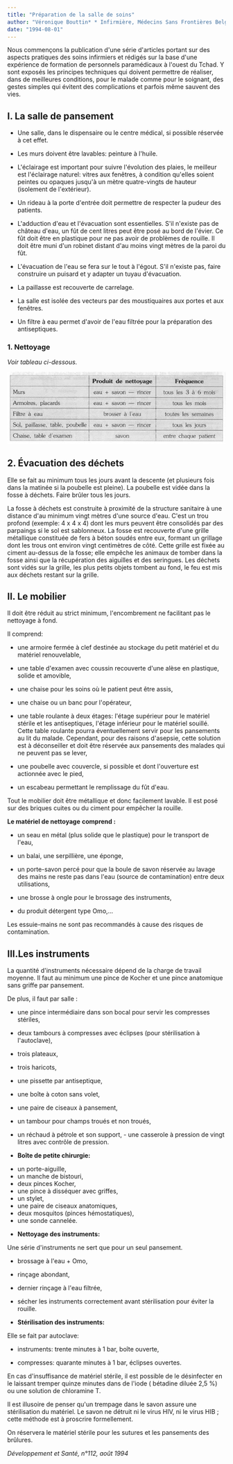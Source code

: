 ```yaml
---
title: "Préparation de la salle de soins"
author: "Véronique Bouttin* * Infirmière, Médecins Sans Frontières Belgique, Mission Tchad, BP 159, N'Djamena, Tchad."
date: "1994-08-01"
---
```


Nous commençons la publication d'une série d'articles portant sur des aspects pratiques des soins infirmiers et rédigés sur la base d'une expérience de formation de personnels paramédicaux à l'ouest du Tchad. Y sont exposés les principes techniques qui doivent permettre de réaliser, dans de meilleures conditions, pour le malade comme pour le soignant, des gestes simples qui évitent des complications et parfois même sauvent des vies.

## I. La salle de pansement

- Une salle, dans le dispensaire ou le centre médical, si possible réservée à cet effet.

- Les murs doivent être lavables: peinture à l'huile.

- L'éclairage est important pour suivre l'évolution des plaies, le meilleur est l'éclairage naturel: vitres aux fenêtres, à condition qu'elles soient peintes ou opaques jusqu'à un mètre quatre-vingts de hauteur (isolement de l'extérieur).

- Un rideau à la porte d'entrée doit permettre de respecter la pudeur des patients.

- L'adduction d'eau et l'évacuation sont essentielles. S'il n'existe pas de château d'eau, un fût de cent litres peut être posé au bord de l'évier. Ce fût doit être en plastique pour ne pas avoir de problèmes de rouille. Il doit être muni d'un robinet distant d'au moins vingt mètres de la paroi du fût.

- L'évacuation de l'eau se fera sur le tout à l'égout. S'il n'existe pas, faire construire un puisard et y adapter un tuyau d'évacuation.

- La paillasse est recouverte de carrelage.

- La salle est isolée des vecteurs par des moustiquaires aux portes et aux fenêtres.

- Un filtre à eau permet d'avoir de l'eau filtrée pour la préparation des antiseptiques.

### 1. Nettoyage

*Voir tableau ci-dessous.*

![](i604-1.jpg)

## 2. Évacuation des déchets

Elle se fait au minimum tous les jours avant la descente (et plusieurs fois dans la matinée si la poubelle est pleine). La poubelle est vidée dans la fosse à déchets. Faire brûler tous les jours.

La fosse à déchets est construite à proximité de la structure sanitaire à une distance d'au minimum vingt mètres d'une source d'eau. C'est un trou profond (exemple: 4 x 4 x 4) dont les murs peuvent être consolidés par des parpaings si le sol est sablonneux. La fosse est recouverte d'une grille métallique constituée de fers à béton soudés entre eux, formant un grillage dont les trous ont environ vingt centimètres de côté. Cette grille est fixée au ciment au-dessus de la fosse; elle empêche les animaux de tomber dans la fosse ainsi que la récupération des aiguilles et des seringues. Les déchets sont vidés sur la grille, les plus petits objets tombent au fond, le feu est mis aux déchets restant sur la grille.

## II. Le mobilier

Il doit être réduit au strict minimum, l'encombrement ne facilitant pas le nettoyage à fond.

Il comprend:

- une armoire fermée à clef destinée au stockage du petit matériel et du matériel renouvelable,

- une table d'examen avec coussin recouverte d'une alèse en plastique, solide et amovible,

- une chaise pour les soins où le patient peut être assis,

- une chaise ou un banc pour l'opérateur,

- une table roulante à deux étages: l'étage supérieur pour le matériel stérile et les antiseptiques, l'étage inférieur pour le matériel souillé. Cette table roulante pourra éventuellement servir pour les pansements au lit du malade. Cependant, pour des raisons d'asepsie, cette solution est à déconseiller et doit être réservée aux pansements des malades qui ne peuvent pas se lever,

- une poubelle avec couvercle, si possible et dont l'ouverture est actionnée avec le pied,

- un escabeau permettant le remplissage du fût d'eau.

Tout le mobilier doit être métallique et donc facilement lavable. Il est posé sur des briques cuites ou du ciment pour empêcher la rouille.

**Le matériel de nettoyage** **comprend :**

- un seau en métal (plus solide que le plastique) pour le transport de l'eau,

- un balai, une serpillière, une éponge,

- un porte-savon percé pour que la boule de savon réservée au lavage des mains ne reste pas dans l'eau (source de contamination) entre deux utilisations,

- une brosse à ongle pour le brossage des instruments,

- du produit détergent type Omo,...

Les essuie-mains ne sont pas recommandés à cause des risques de contamination.

## III.Les instruments

La quantité d'instruments nécessaire dépend de la charge de travail moyenne. Il faut au minimum une pince de Kocher et une pince anatomique sans griffe par pansement.

De plus, il faut par salle :

- une pince intermédiaire dans son bocal pour servir les compresses stériles,

- deux tambours à compresses avec éclipses (pour stérilisation à l'autoclave),

- trois plateaux,

- trois haricots,

- une pissette par antiseptique,

- une boîte à coton sans volet,

- une paire de ciseaux à pansement,

- un tambour pour champs troués et non troués,

- un réchaud à pétrole et son support, - une casserole à pression de vingt litres avec contrôle de pression.

- **Boîte de petite chirurgie:**

<!-- -->

- un porte-aiguille,
- un manche de bistouri,
- deux pinces Kocher,
- une pince à disséquer avec griffes,
- un stylet,
- une paire de ciseaux anatomiques,
- deux mosquitos (pinces hémostatiques),
- une sonde cannelée.

<!-- -->

- **Nettoyage des instruments:**

Une série d'instruments ne sert que pour un seul pansement.

- brossage à l'eau + Omo,

- rinçage abondant,

- dernier rinçage à l'eau filtrée,

- sécher les instruments correctement avant stérilisation pour éviter la rouille.

- **Stérilisation des instruments:**

Elle se fait par autoclave:

- instruments: trente minutes à 1 bar, boîte ouverte,

- compresses: quarante minutes à 1 bar, éclipses ouvertes.

En cas d'insuffisance de matériel stérile, il est possible de le désinfecter en le laissant tremper quinze minutes dans de l'iode ( bétadine diluée 2,5 %) ou une solution de chloramine T.

Il est illusoire de penser qu'un trempage dans le savon assure une stérilisation du matériel. Le savon ne détruit ni le virus HIV, ni le virus HIB ; cette méthode est à proscrire formellement.

On réservera le matériel stérile pour les sutures et les pansements des brûlures.

*Développement et Santé, n°112, août 1994*
